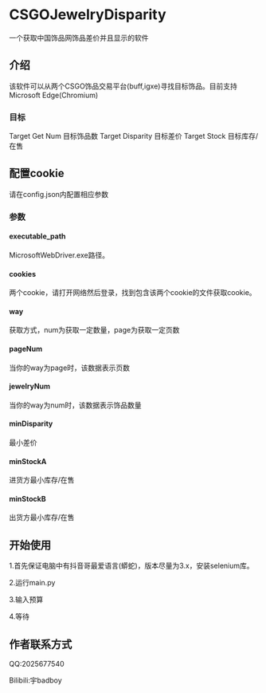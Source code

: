 # CSGOJewelryDisparity
一个获取中国饰品网饰品差价并且显示的软件

## 介绍
该软件可以从两个CSGO饰品交易平台(buff,igxe)寻找目标饰品。目前支持Microsoft Edge(Chromium)
### 目标
Target Get Num 目标饰品数
Target Disparity 目标差价
Target Stock 目标库存/在售

## 配置cookie
请在config.json内配置相应参数
### 参数
#### executable_path
MicrosoftWebDriver.exe路径。
#### cookies
两个cookie，请打开网络然后登录，找到包含该两个cookie的文件获取cookie。
#### way
获取方式，num为获取一定数量，page为获取一定页数
#### pageNum
当你的way为page时，该数据表示页数
#### jewelryNum
当你的way为num时，该数据表示饰品数量
#### minDisparity
最小差价
#### minStockA
进货方最小库存/在售
#### minStockB
出货方最小库存/在售

## 开始使用
1.首先保证电脑中有抖音哥最爱语言(蟒蛇)，版本尽量为3.x，安装selenium库。

2.运行main.py

3.输入预算

4.等待

## 作者联系方式
QQ:2025677540

Bilibili:宇badboy